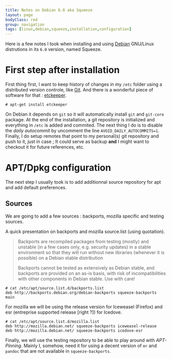 ```yaml
---
title: Notes on Debian 6.0 aka Squeeze
layout: page
bodyClass: red
group: navigation
tags: [linux,debian,squeeze,installation,configuration]
---
```


Here is a few notes I took when installing and using [Debian](http://debian.org)
GNU/Linux distrutions in its `6.0` version, named Squeeze.

# First step after installation

First thing first, I want to keep history of changes in my `/etc` folder using
a distributed version controle, like [Git](http://git-scm.com). And there is a
wonderful piece of software for that : [etckeeper](http://joeyh.name/code/etckeeper/).

    # apt-get install etckeeper

On Debian it depends on `git` so it will automatically install `git` and `git-core`
package. At the end of the installation, a git repository is initialized and
everything in `/etc` is added and commited. The next thing I do is to disable the
_daily autocommit_ by uncomment the line `AVOID_DAILY_AUTOCOMMITS=1`. Finally, I
do setup remotes that point to my personal(s) git repository and push to it, just
in case ; It could serve as backup __and__ I might want to checkout it for future
references, etc.

# APT/Dpkg configuration

The next step I usually took is to add additionnal source repository for apt and
add default preferences.

## Sources

We are going to add a few sources : backports, mozilla specific and testing sources.

A quick presentation on backports and mozilla source.list (using quotation).

> Backports are recompiled packages from testing (mostly) and unstable (in a few cases only, e.g. security updates) in a stable environment so that they will run without new libraries (whenever it is possible) on a Debian stable distribution
>
> Backports cannot be tested as extensively as Debian stable, and backports are provided on an as-is basis, with risk of incompatibilities with other components in Debian stable. Use with care!

    # cat /etc/apt/source.list.d/backports.list
    deb http://backports.debian.org/debian-backports squeeze-backports main

For mozilla we will be using the release version for Iceweasel (Firefox) and
esr (entreprise supported release [right ?]) for Icedove.

    # cat /etc/apt/source.list.d/mozilla.list
    deb http://mozilla.debian.net/ squeeze-backports iceweasel-release
    deb http://mozilla.debian.net/ squeeze-backports icedove-esr

Finally, we will use the testing repository to be able to play around with 
_APT-Pinning_. Mainly I, somehow, need it for using a decent version of `mr` and
`pandoc` that are not available in `squeeze-backports`.
